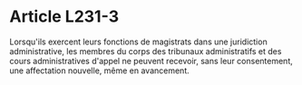 # Article L231-3

Lorsqu'ils exercent leurs fonctions de magistrats dans une juridiction administrative, les membres du corps des tribunaux administratifs et des cours administratives d'appel ne peuvent recevoir, sans leur consentement, une affectation nouvelle, même en avancement.

